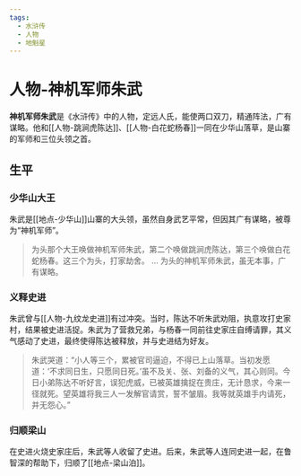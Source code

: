 ```yaml
---
tags:
  - 水浒传
  - 人物
  - 地魁星
---
```


# 人物-神机军师朱武

**神机军师朱武**是《水浒传》中的人物，定远人氏，能使两口双刀，精通阵法，广有谋略。他和[[人物-跳涧虎陈达]]、[[人物-白花蛇杨春]]一同在少华山落草，是山寨的军师和三位头领之首。

## 生平

### 少华山大王
朱武是[[地点-少华山]]山寨的大头领，虽然自身武艺平常，但因其广有谋略，被尊为“神机军师”。
> 为头那个大王唤做神机军师朱武，第二个唤做跳涧虎陈达，第三个唤做白花蛇杨春。这三个为头，打家劫舍。
> ...
> 为头的神机军师朱武，虽无本事，广有谋略。

### 义释史进
朱武曾与[[人物-九纹龙史进]]有过冲突。当时，陈达不听朱武劝阻，执意攻打史家村，结果被史进活捉。朱武为了营救兄弟，与杨春一同前往史家庄自缚请罪，其义气感动了史进，最终使得陈达被释放，并与史进结为好友。
> 朱武哭道：“小人等三个，累被官司逼迫，不得已上山落草。当初发愿道：‘不求同日生，只愿同日死。’虽不及关、张、刘备的义气，其心则同。今日小弟陈达不听好言，误犯虎威，已被英雄擒捉在贵庄，无计恳求，今来一径就死。望英雄将我三人一发解官请赏，誓不皱眉。我等就英雄手内请死，并无怨心。”

### 归顺梁山
在史进火烧史家庄后，朱武等人收留了史进。后来，朱武等人连同史进一起，在鲁智深的帮助下，归顺了[[地点-梁山泊]]。

